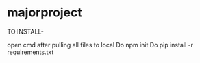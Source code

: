 # majorproject

TO INSTALL-

open cmd after pulling all files to local
Do npm init
Do pip install -r requirements.txt
